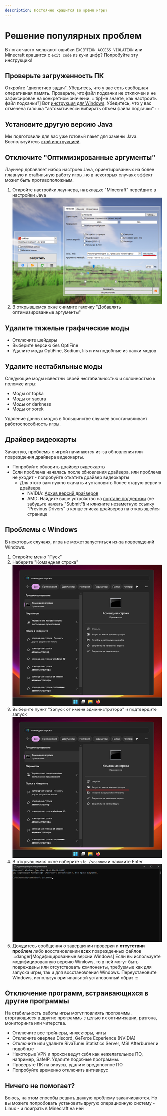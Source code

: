 ```yaml
---
description: Постоянно крашится во время игры?
---
```

# Решение популярных проблем

В логах часто мелькают ошибки `EXCEPTION_ACCESS_VIOLATION` или Minecraft крашится с `exit code` из кучи цифр? Попробуйте эту инструкцию!

## Проверьте загруженность ПК
Откройте "диспетчер задач". Убедитесь, что у вас есть свободная оперативная память. Проверьте, что файл подкачки не отключен и не зафиксирован на конкретном значении.
:::tip[Не знаете, как настроить файл подкачки?]
Вот [инструкция для Windows](https://remontka.pro/fail-podkachki-windows/). Убедитесь, что у вас отмечена галочка "автоматически выбирать объем файла подкачки"
:::

## Установите другую версию Java
Мы подготовили для вас уже готовый пакет для замены Java. Воспользуйтесь [этой инструкцией](../faq/custom-java#%D1%83%D0%BF%D1%80%D0%BE%D1%89%D0%B5%D0%BD%D0%BD%D1%8B%D0%B9-%D1%81%D0%BF%D0%BE%D1%81%D0%BE%D0%B1).

## Отключите "Оптимизированные аргументы"
Лаунчер добавляет набор настроек Java, ориентированных на более плавную и стабильную работу игры, но в некоторых случаях эффект может быть противоположным.
1. Откройте настройки лаунчера, на вкладке "Minecraft" перейдите в настройки Java
    ![Настройки => Minecraft => Java => "Настроить"](./img/jre-settings-ru-0.png)
2. В открывшемся окне снимите галочку "Добавлять оптимизированные аргументы"

## Удалите тяжелые графические моды
* Отключите шейдеры
* Выберите версию без OptiFine
* Удалите моды OptiFine, Sodium, Iris и им подобные из папки модов

## Удалите нестабильные моды
Следующие моды известны своей нестабильностью и склонностью к поломке игры:
* Моды от topka
* Моды от sacura
* Моды от darkness
* Моды от xorek

Удаление данных модов в большинстве случаев восстанавливает работоспособность игры.

## Драйвер видеокарты
Зачастую, проблемы с игрой начинаются из-за обновления или повреждения драйвера видеокарты.
* Попробуйте обновить драйвер видеокарты
* Если проблема началась после обновления драйвера, или проблема не уходит - попробуйте откатить драйвер видеокарты
    * Для этого вам нужно скачать и установить более старую версию драйвера
        * NVIDIA: [Архив версий драйверов](https://www.nvidia.com/Download/Find.aspx)
        * AMD: Найдите ваше устройство на [портале поддержки](https://www.amd.com/en/support) (не забудьте нажать "Submit"!) и кликните незаметную ссылку "Previous Drivers" в конце списка драйверов на открывшейся странице

## Проблемы с Windows
В некоторых случаях, игра не может запуститься из-за повреждений Windows.
1. Откройте меню "Пуск"
2. Наберите "Командная строка"
    ![Поиск командной строки в "Пуске"](./img/command-prompt-ru-0.png)
3. Выберите пункт "Запуск от имени администратора" и подтвердите запуск
    ![Запуск от имени администратора](./img/command-prompt-ru-1.png)
4. В открывшемся окне наберите `sfc /scannow` и нажмите Enter
    ![Запуск команды](./img/command-prompt-ru-2.png)
5. Дождитесь сообщения о завершении проверки и **отсутствии проблем** либо восстановлении **всех** поврежденных файлов
    :::danger[Модифицированные версии Windows]
    Если вы используете модифицированную версию Windows, то в ней могут быть повреждены или отсутствовать компоненты, требуемые как для запуска игры, так и для восстановления Windows. Переустановите Windows, используя оригинальный установочный образ
    :::

## Отключение программ, встраивающихся в другие программы
На стабильность работы игры могут повлиять программы, вторгающиеся в другие программы с целью их оптимизации, разгона, мониторинга или читерства.
* Отключите все трейнеры, инжекторы, читы
* Отключите оверлеи Discord, GeForce Experience (NVIDIA)
* Отключите или удалите RivaTuner Statistics Server, MSI Afterburner и подобные
* Некоторые VPN и прокси ведут себя как нежелательное ПО, например, SafeIP. Удалите подобные программы.
* Проверьте ПК на вирусы, удалите вредоносное ПО
* Попробуйте временно отключить антивирус

## Ничего не помогает?
Боюсь, на этом способы решить данную проблему заканчиваются. Но вы можете попробовать установить другую операционную систему - Linux - и поиграть в Minecraft на ней.